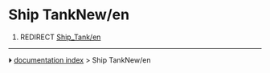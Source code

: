 # Ship TankNew/en
1.  REDIRECT [Ship_Tank/en](Ship_Tank/en.md)



---
⏵ [documentation index](../README.md) > Ship TankNew/en
